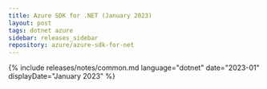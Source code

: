 ```yaml
---
title: Azure SDK for .NET (January 2023)
layout: post
tags: dotnet azure
sidebar: releases_sidebar
repository: azure/azure-sdk-for-net
---
```

{% include releases/notes/common.md language="dotnet" date="2023-01" displayDate="January 2023" %}
